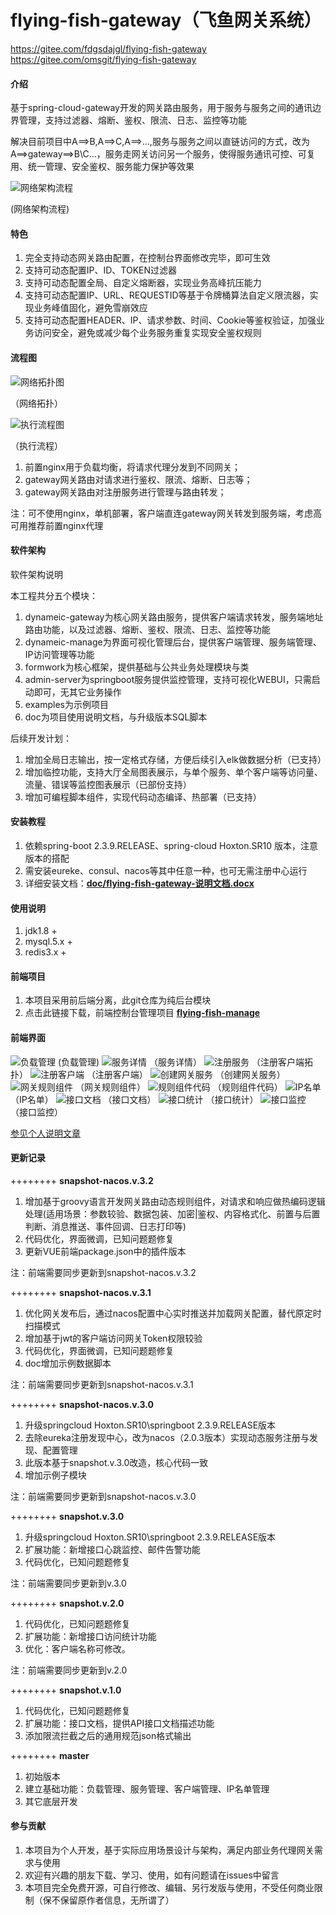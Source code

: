 # flying-fish-gateway（飞鱼网关系统）
https://gitee.com/fdgsdajgl/flying-fish-gateway
https://gitee.com/omsgit/flying-fish-gateway
#### 介绍

基于spring-cloud-gateway开发的网关路由服务，用于服务与服务之间的通讯边界管理，支持过滤器、熔断、鉴权、限流、日志、监控等功能

解决目前项目中A==>B,A==>C,A==>...,服务与服务之间以直链访问的方式，改为A==>gateway==>B\C\...，服务走网关访问另一个服务，使得服务通讯可控、可复用、统一管理、安全鉴权、服务能力保护等效果

![网络架构流程](https://oscimg.oschina.net/oscnet/up-561ee6859c868ed8b098b313097d4f726c5.png "网络架构流程")

(网络架构流程)

#### 特色

1.  完全支持动态网关路由配置，在控制台界面修改完毕，即可生效
2.  支持可动态配置IP、ID、TOKEN过滤器
3.  支持可动态配置全局、自定义熔断器，实现业务高峰抗压能力
4.  支持可动态配置IP、URL、REQUESTID等基于令牌桶算法自定义限流器，实现业务峰值固化，避免雪崩效应
4.  支持可动态配置HEADER、IP、请求参数、时间、Cookie等鉴权验证，加强业务访问安全，避免或减少每个业务服务重复实现安全鉴权规则

#### 流程图
![网络拓扑图](https://oscimg.oschina.net/oscnet/up-eb3ae5a6e7c95e3f28ac4bc666e6455ea9a.png "网络拓扑")

（网络拓扑）

![执行流程图](https://oscimg.oschina.net/oscnet/up-060f6ce5895acaad0bb35dafca4c76ecf1e.png "执行流程")

（执行流程）

1.  前置nginx用于负载均衡，将请求代理分发到不同网关；
2.  gateway网关路由对请求进行鉴权、限流、熔断、日志等；
3.  gateway网关路由对注册服务进行管理与路由转发；

注：可不使用nginx，单机部署，客户端直连gateway网关转发到服务端，考虑高可用推荐前置nginx代理

#### 软件架构

软件架构说明

本工程共分五个模块：
1.  dynameic-gateway为核心网关路由服务，提供客户端请求转发，服务端地址路由功能，以及过滤器、熔断、鉴权、限流、日志、监控等功能
2.  dynameic-manage为界面可视化管理后台，提供客户端管理、服务端管理、IP访问管理等功能
3.  formwork为核心框架，提供基础与公共业务处理模块与类
4.  admin-server为springboot服务提供监控管理，支持可视化WEBUI，只需启动即可，无其它业务操作
5.  examples为示例项目
6.  doc为项目使用说明文档，与升级版本SQL脚本


后续开发计划：
1.  增加全局日志输出，按一定格式存储，方便后续引入elk做数据分析（已支持）
2.  增加临控功能，支持大厅全局图表展示，与单个服务、单个客户端等访问量、流量、错误等监控图表展示（已部份支持）
3.  增加可编程脚本组件，实现代码动态编译、热部署（已支持）


#### 安装教程

1.  依赖spring-boot 2.3.9.RELEASE、spring-cloud Hoxton.SR10 版本，注意版本的搭配
2.  需安装eureke、consul、nacos等其中任意一种，也可无需注册中心运行
3.  详细安装文档：**[doc/flying-fish-gateway-说明文档.docx](https://gitee.com/omsgit/flying-fish-gateway/tree/snapshot-nacos.v.3.2/doc)** 

#### 使用说明

1.  jdk1.8 +
2.  mysql.5.x + 
3.  redis3.x +

#### 前端项目

1. 本项目采用前后端分离，此git仓库为纯后台模块
2. 点击此链接下载，前端控制台管理项目 **[flying-fish-manage](https://gitee.com/omsgit/flying-fish-manage)** 

#### 前端界面
![负载管理](https://oscimg.oschina.net/oscnet/up-69a24d02ef07aa936fb08d975094fc091f9.png "负载管理")
(负载管理)
![服务详情](https://oscimg.oschina.net/oscnet/up-59965a0a5c4a81408c39ed05e455d1cd92e.png "服务详情")
（服务详情）
![注册服务](https://oscimg.oschina.net/oscnet/up-a6bf4b28a70bebfad8a64ec06ca3048f7ab.png "注册服务")
（注册客户端拓扑）
![注册客户端](https://oscimg.oschina.net/oscnet/up-1fc8fe48b58c22b5ed55fcfc8ceb967dbae.jpg "注册客户端")
（注册客户端）
![创建网关服务](https://oscimg.oschina.net/oscnet/up-068a1f08fe891ad61a3077702b77531a4ab.jpg "创建网关服务")
（创建网关服务）
![网关规则组件](https://oscimg.oschina.net/oscnet/up-81032cc9d0db52a33e85a448d39bec73a01.jpg "网关规则组件")
（网关规则组件）
![规则组件代码](https://oscimg.oschina.net/oscnet/up-bf5c7972212f79faaef2f54240cca3ea279.jpg "规则组件代码")
（规则组件代码）
![IP名单](https://oscimg.oschina.net/oscnet/up-4f65dc499db0ac4031b94f86e8d4c93737f.png "IP名单")
（IP名单）
![接口文档](https://oscimg.oschina.net/oscnet/up-a5fad9cf38978d22150fb633e367583d720.png "接口文档")
（接口文档）
![接口统计](https://oscimg.oschina.net/oscnet/up-72f2ccc487377e1f585c72b270e3c0d529e.JPEG "接口统计")
（接口统计）
![接口监控](https://oscimg.oschina.net/oscnet/up-16fe307cc86ff3d49f0dce35b6019549d26.JPEG "接口监控")
（接口监控）

[参见个人说明文章](https://my.oschina.net/u/437309?tab=newest&catalogId=7056744)

#### 更新记录
  ++++++++ **snapshot-nacos.v.3.2** 
 1. 增加基于groovy语言开发网关路由动态规则组件，对请求和响应做热编码逻辑处理(适用场景：参数较验、数据包装、加密|鉴权、内容格式化、前置与后置判断、消息推送、事件回调、日志打印等)
 2. 代码优化，界面微调，已知问题题修复
 3. 更新VUE前端package.json中的插件版本
 
 注：前端需要同步更新到snapshot-nacos.v.3.2
 
 ++++++++ **snapshot-nacos.v.3.1** 
1. 优化网关发布后，通过nacos配置中心实时推送并加载网关配置，替代原定时扫描模式
2. 增加基于jwt的客户端访问网关Token权限较验
3. 代码优化，界面微调，已知问题题修复
4. doc增加示例数据脚本

注：前端需要同步更新到snapshot-nacos.v.3.1

 ++++++++ **snapshot-nacos.v.3.0** 
1. 升级springcloud Hoxton.SR10\springboot 2.3.9.RELEASE版本
2. 去除eureka注册发现中心，改为nacos（2.0.3版本）实现动态服务注册与发现、配置管理
3. 此版本基于snapshot.v.3.0改造，核心代码一致
4. 增加示例子模块

注：前端需要同步更新到snapshot-nacos.v.3.0

 ++++++++ **snapshot.v.3.0** 
1. 升级springcloud Hoxton.SR10\springboot 2.3.9.RELEASE版本
2. 扩展功能：新增接口心跳监控、邮件告警功能
3. 代码优化，已知问题题修复

注：前端需要同步更新到v.3.0

 ++++++++ **snapshot.v.2.0** 
1. 代码优化，已知问题题修复
2. 扩展功能：新增接口访问统计功能
3. 优化：客户端名称可修改。

注：前端需要同步更新到v.2.0

 ++++++++ **snapshot.v.1.0** 
1. 代码优化，已知问题题修复
2. 扩展功能：接口文档，提供API接口文档描述功能
3. 添加限流拦截之后的通用规范json格式输出

 ++++++++ **master** 
1. 初始版本
2. 建立基础功能：负载管理、服务管理、客户端管理、IP名单管理
3. 其它底层开发


#### 参与贡献

1.  本项目为个人开发，基于实际应用场景设计与架构，满足内部业务代理网关需求与使用
2.  欢迎有兴趣的朋友下载、学习、使用，如有问题请在issues中留言
3.  本项目完全免费开源，可自行修改、编辑、另行发版与使用，不受任何商业限制（保不保留原作者信息，无所谓了）

